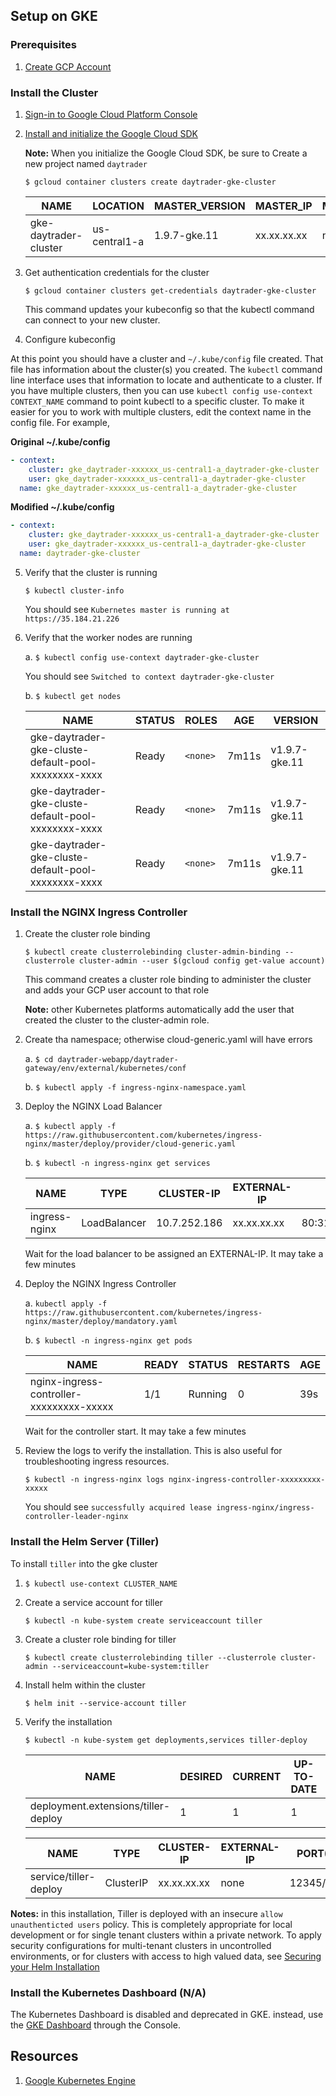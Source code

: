                
## Setup on GKE

### Prerequisites

1.  [Create GCP Account](https://cloud.google.com/free/)

### Install the Cluster
    
1.  [Sign-in to Google Cloud Platform Console](console.cloud.google.com)

2.  [Install and initialize the Google Cloud SDK](//https://cloud.google.com/sdk/docs/quickstarts)

    **Note:** When you initialize the Google Cloud SDK, be sure to Create a new project named `daytrader`
    
    `$ gcloud container clusters create daytrader-gke-cluster`
            
    NAME | LOCATION | MASTER_VERSION | MASTER_IP | MACHINE_TYPE | NODE_VERSION | NUM_NODES | STATUS
    ---- | -------- | -------------- | --------- | ------------ | ------------ | --------- | ------
    gke-daytrader-cluster | us-central1-a | 1.9.7-gke.11 | xx.xx.xx.xx | n1-standard-1 | 1.9.7-gke.11 | 3 | RUNNING
        
3.  Get authentication credentials for the cluster
    
    `$ gcloud container clusters get-credentials daytrader-gke-cluster`
            
    This command updates your kubeconfig so that the kubectl command can connect to your new cluster.
    
4.  Configure kubeconfig

At this point you should have a cluster and `~/.kube/config` file created. That file has information about the cluster(s) you created. The `kubectl` command line interface uses that information to locate and authenticate to a cluster. If you have multiple clusters, then you can use `kubectl config use-context CONTEXT_NAME` command to point kubectl to a specific cluster. To make it easier for you to work with multiple clusters, edit the context name in the config file. For example,
  
**Original ~/.kube/config**

```yaml
- context:
    cluster: gke_daytrader-xxxxxx_us-central1-a_daytrader-gke-cluster
    user: gke_daytrader-xxxxxx_us-central1-a_daytrader-gke-cluster
  name: gke_daytrader-xxxxxx_us-central1-a_daytrader-gke-cluster
```

**Modified ~/.kube/config**

```yaml
- context:
    cluster: gke_daytrader-xxxxxx_us-central1-a_daytrader-gke-cluster
    user: gke_daytrader-xxxxxx_us-central1-a_daytrader-gke-cluster
  name: daytrader-gke-cluster
```
        
5.  Verify that the cluster is running

    `$ kubectl cluster-info`
                
    You should see `Kubernetes master is running at https://35.184.21.226`

6.  Verify that the worker nodes are running

     
    a.  `$ kubectl config use-context daytrader-gke-cluster`
                    
    You should see `Switched to context daytrader-gke-cluster`

    b.  `$ kubectl get nodes`
            
    NAME | STATUS | ROLES | AGE | VERSION
    ---- | ------ | ----- | --- | -------
    gke-daytrader-gke-cluste-default-pool-xxxxxxxx-xxxx | Ready | `<none>` | 7m11s | v1.9.7-gke.11
    gke-daytrader-gke-cluste-default-pool-xxxxxxxx-xxxx | Ready | `<none>` | 7m11s | v1.9.7-gke.11
    gke-daytrader-gke-cluste-default-pool-xxxxxxxx-xxxx | Ready | `<none>` | 7m11s | v1.9.7-gke.11

### Install the NGINX Ingress Controller
      
1.  Create the cluster role binding
        
    `$ kubectl create clusterrolebinding cluster-admin-binding --clusterrole cluster-admin --user $(gcloud config get-value account)`
    
    This command creates a cluster role binding to administer the cluster and adds your GCP user account to that role
    
    **Note:** other Kubernetes platforms automatically add the user that created the cluster to the cluster-admin role.

2.  Create tha namespace; otherwise cloud-generic.yaml will have errors
        
    a.  `$ cd daytrader-webapp/daytrader-gateway/env/external/kubernetes/conf`
            
    b.  `$ kubectl apply -f ingress-nginx-namespace.yaml`
    
3.  Deploy the NGINX Load Balancer

    a.  `$ kubectl apply -f https://raw.githubusercontent.com/kubernetes/ingress-nginx/master/deploy/provider/cloud-generic.yaml`
    
    b.  `$ kubectl -n ingress-nginx get services`
                    
    NAME | TYPE | CLUSTER-IP | EXTERNAL-IP | PORT(S) | AGE
    ---- | ---- | ---------- | ----------- | ------- | ---
    ingress-nginx | LoadBalancer | 10.7.252.186 | xx.xx.xx.xx | 80:31884/TCP,443:31058/TCP | 55s
    
    Wait for the load balancer to be assigned an EXTERNAL-IP. It may take a few minutes
                
4.  Deploy the NGINX Ingress Controller

    a.  `kubectl apply -f https://raw.githubusercontent.com/kubernetes/ingress-nginx/master/deploy/mandatory.yaml`
    
    b.  `$ kubectl -n ingress-nginx get pods`
                    
    NAME | READY | STATUS | RESTARTS | AGE
    ---- | ----- | ------ | -------- | --- 
    nginx-ingress-controller-xxxxxxxxx-xxxxx | 1/1 | Running | 0 | 39s
    
    Wait for the controller start. It may take a few minutes
    
5.  Review the logs to verify the installation. This is also useful for troubleshooting ingress resources.
                
    `$ kubectl -n ingress-nginx logs nginx-ingress-controller-xxxxxxxxx-xxxxx`
                   
    You should see `successfully acquired lease ingress-nginx/ingress-controller-leader-nginx`

### Install the Helm Server (Tiller)

To install `tiller` into the gke cluster

1.  `$ kubectl use-context CLUSTER_NAME`

2.  Create a service account for tiller

    `$ kubectl -n kube-system create serviceaccount tiller`
    
3.  Create a cluster role binding for tiller

    `$ kubectl create clusterrolebinding tiller --clusterrole cluster-admin --serviceaccount=kube-system:tiller`
            
4.  Install helm within the cluster

    `$ helm init --service-account tiller`
    
5.  Verify the installation

    `$ kubectl -n kube-system get deployments,services tiller-deploy`
    
    NAME | DESIRED | CURRENT | UP-TO-DATE | AVAILABLE | AGE
    ---- | ------- | ------- | ---------- | --------- | ---
    deployment.extensions/tiller-deploy | 1 | 1 | 1 | 1| 39s
   
    NAME | TYPE | CLUSTER-IP | EXTERNAL-IP | PORT(S) | AGE
    ---- | ---- | ---------- | ----------- | ------- | --- 
    service/tiller-deploy | ClusterIP | xx.xx.xx.xx | none | 12345/TCP | 39s
    
**Notes:** in this installation, Tiller is deployed with an insecure `allow unauthenticted users` policy. This is completely appropriate for local development or for single tenant clusters within 
a private network. To apply security configurations for multi-tenant clusters in uncontrolled environments, or for clusters with access to high valued data, see [Securing your Helm Installation](https://docs.helm.sh/using_helm/#securing-your-helm-installation)
    
### Install the Kubernetes Dashboard (N/A)
        
The Kubernetes Dashboard is disabled and deprecated in GKE. instead, use the [GKE Dashboard](https://cloud.google.com/kubernetes-engine/docs/concepts/dashboards) through the Console.

## Resources

1.  [Google Kubernetes Engine](https://cloud.google.com/kubernetes-engine/)


